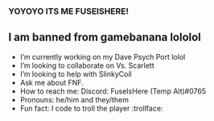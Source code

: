 ### YOYOYO ITS ME FUSEISHERE!

## I am banned from gamebanana lololol

- I’m currently working on my Dave Psych Port lolol
- I’m looking to collaborate on Vs. Scarlett
- I’m looking to help with SlinkyCoil
- Ask me about FNF.
- How to reach me: Discord: FuseIsHere (Temp Alt)#0765
- Pronouns: he/him and they/them
- Fun fact: I code to troll the player :trollface:
